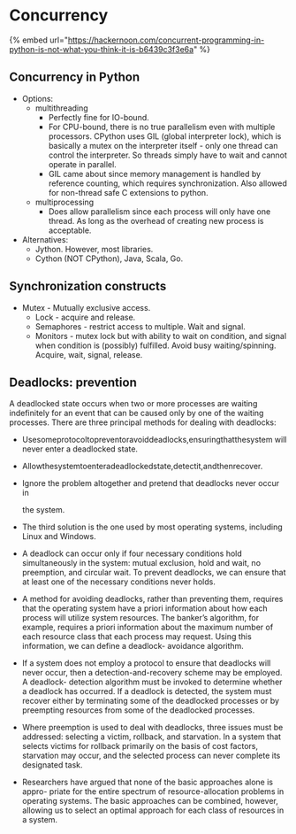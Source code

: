 # Concurrency

{% embed url="https://hackernoon.com/concurrent-programming-in-python-is-not-what-you-think-it-is-b6439c3f3e6a" %}

## Concurrency in Python

* Options:
  * multithreading
    * Perfectly fine for IO-bound. 
    * For CPU-bound, there is no true parallelism even with multiple processors. CPython uses GIL \(global interpreter lock\), which is basically a mutex on the interpreter itself - only one thread can control the interpreter. So threads simply have to wait and cannot operate in parallel. 
    * GIL came about since memory management is handled by reference counting, which requires synchronization. Also allowed for non-thread safe C extensions to python. 
  * multiprocessing 
    * Does allow parallelism since each process will only have one thread. As long as the overhead of creating new process is acceptable. 
* Alternatives:
  * Jython. However, most libraries. 
  * Cython \(NOT CPython\), Java, Scala, Go. 

## Synchronization constructs

* Mutex - Mutually exclusive access. 
  * Lock - acquire and release. 
  * Semaphores - restrict access to multiple. Wait and signal. 
  * Monitors - mutex lock but with ability to wait on condition, and signal when condition is \(possibly\) fulfilled. Avoid busy waiting/spinning. Acquire, wait, signal, release. 

## Deadlocks: prevention 

A deadlocked state occurs when two or more processes are waiting indefinitely for an event that can be caused only by one of the waiting processes. There are three principal methods for dealing with deadlocks:

* Usesomeprotocoltopreventoravoiddeadlocks,ensuringthatthesystem will never enter a deadlocked state.
* Allowthesystemtoenteradeadlockedstate,detectit,andthenrecover.
* Ignore the problem altogether and pretend that deadlocks never occur in

  the system.

* The third solution is the one used by most operating systems, including Linux and Windows.
* A deadlock can occur only if four necessary conditions hold simultaneously in the system: mutual exclusion, hold and wait, no preemption, and circular wait. To prevent deadlocks, we can ensure that at least one of the necessary conditions never holds.
* A method for avoiding deadlocks, rather than preventing them, requires that the operating system have a priori information about how each process will utilize system resources. The banker’s algorithm, for example, requires a priori information about the maximum number of each resource class that each process may request. Using this information, we can define a deadlock- avoidance algorithm.
* If a system does not employ a protocol to ensure that deadlocks will never occur, then a detection-and-recovery scheme may be employed. A deadlock- detection algorithm must be invoked to determine whether a deadlock has occurred. If a deadlock is detected, the system must recover either by terminating some of the deadlocked processes or by preempting resources from some of the deadlocked processes.
* Where preemption is used to deal with deadlocks, three issues must be addressed: selecting a victim, rollback, and starvation. In a system that selects victims for rollback primarily on the basis of cost factors, starvation may occur, and the selected process can never complete its designated task.
* Researchers have argued that none of the basic approaches alone is appro- priate for the entire spectrum of resource-allocation problems in operating systems. The basic approaches can be combined, however, allowing us to select an optimal approach for each class of resources in a system.



